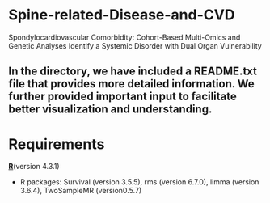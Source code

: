 # Spine-related-Disease-and-CVD

Spondylocardiovascular Comorbidity: Cohort-Based Multi-Omics and Genetic Analyses Identify a Systemic Disorder with Dual Organ Vulnerability

In the directory, we have included a README.txt file that provides more detailed information. We further provided important input to facilitate better visualization and understanding.
---
# Requirements
[**R**](https://www.r-project.org/)(version 4.3.1)
- R packages: Survival (version 3.5.5), rms (version 6.7.0), limma (version 3.6.4), TwoSampleMR (version0.5.7)
